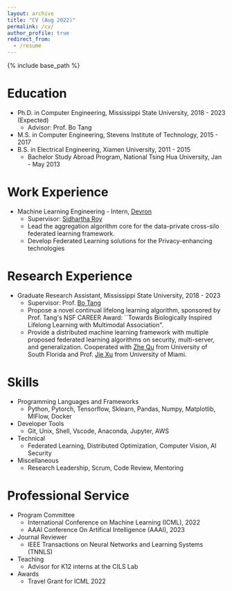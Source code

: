 ```yaml
---
layout: archive
title: "CV (Aug 2022)"
permalink: /cv/
author_profile: true
redirect_from:
  - /resume
---
```


{% include base_path %}

Education
======
* Ph.D. in Computer Engineering, Mississippi State University, 2018 - 2023 (Expected)
  * Advisor: Prof. Bo Tang
* M.S. in Computer Engineering, Stevens Institute of Technology, 2015 - 2017
* B.S. in Electrical Engineering, Xiamen University, 2011 - 2015
  * Bachelor Study Abroad Program, National Tsing Hua University, Jan - May 2013

Work Experience
======
* Machine Learning Engineering - Intern, [Devron](https://devron.ai/) 
  * Supervisor: [Sidhartha Roy](https://www.sidhartharoy.com/)
  * Lead the aggregation algorithm core for the data-private cross-silo federated learning framework.
  * Develop Federated Learning solutions for the Privacy-enhancing technologies

Research Experience
======
* Graduate Research Assistant, Mississippi State University, 2018 - 2023
  * Supervisor: Prof. [Bo Tang](https://my.ece.msstate.edu/faculty/tang/) 
  * Propose a novel continual lifelong learning algorithm, sponsored by Prof. Tang's NSF CAREER Award: ``Towards Biologically Inspired Lifelong Learning with Multimodal Association".
  * Provide a distributed machine learning framework with multiple proposed federated learning algorithms on security, multi-server, and generalization. Cooperated with [Zhe Qu](https://zhequ1992.github.io) from University of South Florida and Prof. [Jie Xu](https://people.miami.edu/profile/jiexu@miami.edu) from University of Miami.
  <!-- [academicpages template](https://github.com/academicpages/academicpages.github.io) -->

<!-- * Fall 2015: Research Assistant
  * Github University
  * Duties included: Merging pull requests
  * Supervisor: Professor Hub -->

Skills
======
* Programming Languages and Frameworks
  * Python, Pytorch, Tensorflow, Sklearn, Pandas, Numpy, Matplotlib, MlFlow, Docker
* Developer Tools 
  * Git, Unix, Shell, Vscode, Anaconda, Jupyter, AWS
* Technical
  * Federated Learning, Distributed Optimization, Computer Vision, AI Security
* Miscellaneous
  * Research Leadership, Scrum, Code Review, Mentoring

Professional Service
======
* Program Committee
  * International Conference on Machine Learning (ICML), 2022
  * AAAI Conference On Artifical Intelligence (AAAI), 2023
* Journal Reviewer
  * IEEE Transactions on Neural Networks and Learning Systems (TNNLS)
* Teaching
  * Advisor for K12 interns at the CILS Lab
* Awards
  * Travel Grant for ICML 2022

